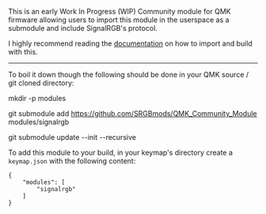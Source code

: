 This is an early Work In Progress (WIP) Community module for QMK firmware allowing users to import this module in the userspace as a submodule and include SignalRGB's protocol.

I highly recommend reading the [documentation](https://docs.qmk.fm/features/community_modules) on how to import and build with this.

---

To boil it down though the following should be done in your QMK source / git cloned directory:

mkdir -p modules

git submodule add https://github.com/SRGBmods/QMK_Community_Module modules/signalrgb

git submodule update --init --recursive

To add this module to your build, in your keymap's directory create a `keymap.json` with the following content:

```
{
    "modules": [
        "signalrgb"
    ]
}
```